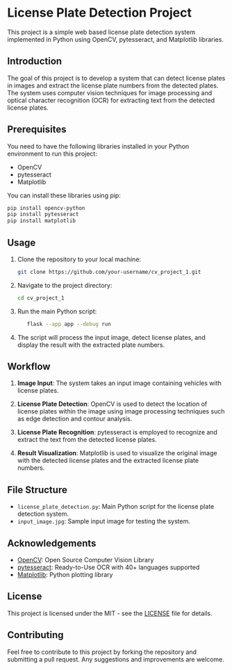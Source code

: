 # License Plate Detection Project

This project is a simple web based license plate detection system implemented in Python using OpenCV, pytesseract, and Matplotlib libraries.

## Introduction

The goal of this project is to develop a system that can detect license plates in images and extract the license plate numbers from the detected plates. The system uses computer vision techniques for image processing and optical character recognition (OCR) for extracting text from the detected license plates.

## Prerequisites

You need to have the following libraries installed in your Python environment to run this project:
- OpenCV
- pytesseract
- Matplotlib

You can install these libraries using pip:

```bash
pip install opencv-python
pip install pytesseract
pip install matplotlib
```

## Usage

1. Clone the repository to your local machine:
   ```bash
   git clone https://github.com/your-username/cv_project_1.git
   ```

2. Navigate to the project directory:
   ```bash
   cd cv_project_1
   ```

3. Run the main Python script:
   ```bash
      flask --app app --debug run
   ```

4. The script will process the input image, detect license plates, and display the result with the extracted plate numbers.

## Workflow

1. **Image Input**: The system takes an input image containing vehicles with license plates.

2. **License Plate Detection**: OpenCV is used to detect the location of license plates within the image using image processing techniques such as edge detection and contour analysis.

3. **License Plate Recognition**: pytesseract is employed to recognize and extract the text from the detected license plates.

4. **Result Visualization**: Matplotlib is used to visualize the original image with the detected license plates and the extracted license plate numbers.

## File Structure

- `license_plate_detection.py`: Main Python script for the license plate detection system.
- `input_image.jpg`: Sample input image for testing the system.

## Acknowledgements

- [OpenCV](https://opencv.org/): Open Source Computer Vision Library
- [pytesseract](https://pytesseract.readthedocs.io/en/latest/): Ready-to-Use OCR with 40+ languages supported
- [Matplotlib](https://matplotlib.org/): Python plotting library

## License

This project is licensed under the MIT - see the [LICENSE](LICENSE) file for details.

## Contributing

Feel free to contribute to this project by forking the repository and submitting a pull request. Any suggestions and improvements are welcome.
